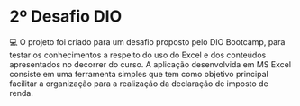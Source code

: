 # 2º Desafio DIO
💻 O projeto foi criado para um desafio proposto pelo DIO Bootcamp, para testar os conhecimentos a respeito do uso do Excel e dos conteúdos apresentados no decorrer do curso. A aplicação desenvolvida em MS Excel consiste em uma ferramenta simples que tem como objetivo principal facilitar a organização para a realização da declaração de imposto de renda.
